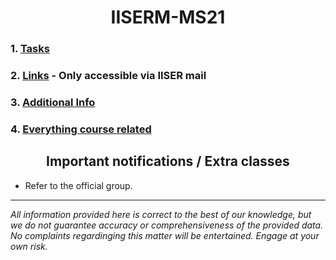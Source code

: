 <h1 align="center">IISERM-MS21</h1>

### 1. [Tasks](Tasks.md)
### 2. [Links](https://docs.google.com/document/d/1mQjTs6B6PGQIUkppqgrkmUiZe1upRlIqhw0g1edyHa4/edit?usp=sharing) - Only accessible via IISER mail
### 3. [Additional Info](Misc.md)
### 4. [Everything course related](Sem1.md)

<h2 align="center">Important notifications / Extra classes</h2>

- Refer to the official group.

---

*All information provided here is correct to the best of our knowledge, but we do not guarantee accuracy or comprehensiveness of the provided data. No complaints regardinging this matter will be entertained. Engage at your own risk.*
